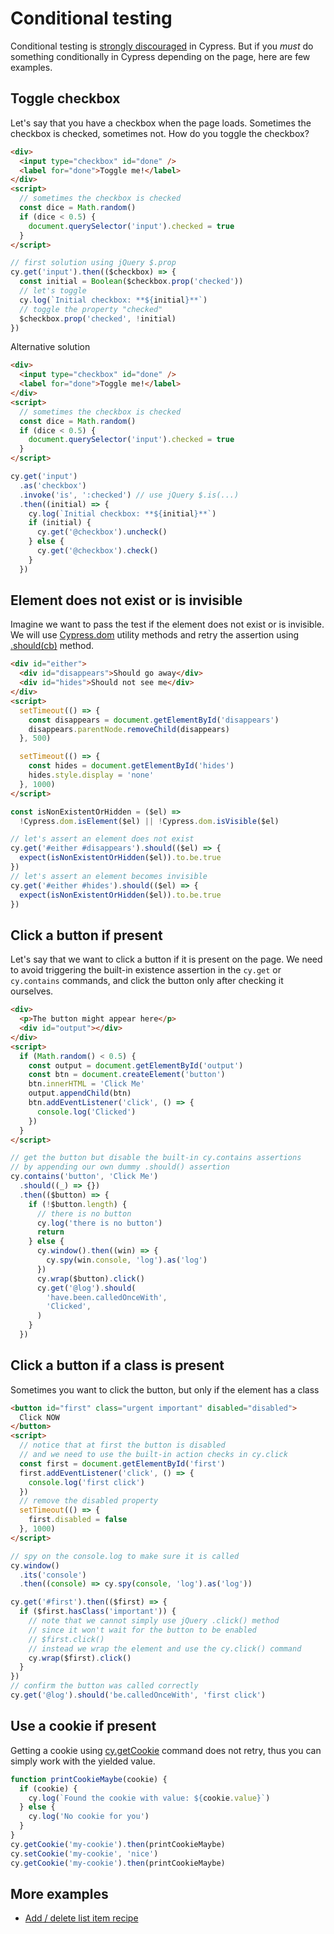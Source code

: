 # Conditional testing

Conditional testing is [strongly discouraged](https://on.cypress.io/conditional-testing) in Cypress. But if you _must_ do something conditionally in Cypress depending on the page, here are few examples.

## Toggle checkbox

Let's say that you have a checkbox when the page loads. Sometimes the checkbox is checked, sometimes not. How do you toggle the checkbox?

<!-- fiddle Toggle first solution-->

```html
<div>
  <input type="checkbox" id="done" />
  <label for="done">Toggle me!</label>
</div>
<script>
  // sometimes the checkbox is checked
  const dice = Math.random()
  if (dice < 0.5) {
    document.querySelector('input').checked = true
  }
</script>
```

```js
// first solution using jQuery $.prop
cy.get('input').then(($checkbox) => {
  const initial = Boolean($checkbox.prop('checked'))
  // let's toggle
  cy.log(`Initial checkbox: **${initial}**`)
  // toggle the property "checked"
  $checkbox.prop('checked', !initial)
})
```

<!-- fiddle-end -->

Alternative solution

<!-- fiddle Toggle second solution -->

```html
<div>
  <input type="checkbox" id="done" />
  <label for="done">Toggle me!</label>
</div>
<script>
  // sometimes the checkbox is checked
  const dice = Math.random()
  if (dice < 0.5) {
    document.querySelector('input').checked = true
  }
</script>
```

```js
cy.get('input')
  .as('checkbox')
  .invoke('is', ':checked') // use jQuery $.is(...)
  .then((initial) => {
    cy.log(`Initial checkbox: **${initial}**`)
    if (initial) {
      cy.get('@checkbox').uncheck()
    } else {
      cy.get('@checkbox').check()
    }
  })
```

<!-- fiddle-end -->

## Element does not exist or is invisible

Imagine we want to pass the test if the element does not exist or is invisible. We will use [Cypress.dom](../cypress-api/index.md) utility methods and retry the assertion using [.should(cb)](../commands/assertions.md) method.

<!-- fiddle Does not exist or is invisible -->

```html
<div id="either">
  <div id="disappears">Should go away</div>
  <div id="hides">Should not see me</div>
</div>
<script>
  setTimeout(() => {
    const disappears = document.getElementById('disappears')
    disappears.parentNode.removeChild(disappears)
  }, 500)

  setTimeout(() => {
    const hides = document.getElementById('hides')
    hides.style.display = 'none'
  }, 1000)
</script>
```

```js
const isNonExistentOrHidden = ($el) =>
  !Cypress.dom.isElement($el) || !Cypress.dom.isVisible($el)

// let's assert an element does not exist
cy.get('#either #disappears').should(($el) => {
  expect(isNonExistentOrHidden($el)).to.be.true
})
// let's assert an element becomes invisible
cy.get('#either #hides').should(($el) => {
  expect(isNonExistentOrHidden($el)).to.be.true
})
```

<!-- fiddle-end -->

## Click a button if present

Let's say that we want to click a button if it is present on the page. We need to avoid triggering the built-in existence assertion in the `cy.get` or `cy.contains` commands, and click the button only after checking it ourselves.

<!-- fiddle Click a button if present -->

```html
<div>
  <p>The button might appear here</p>
  <div id="output"></div>
</div>
<script>
  if (Math.random() < 0.5) {
    const output = document.getElementById('output')
    const btn = document.createElement('button')
    btn.innerHTML = 'Click Me'
    output.appendChild(btn)
    btn.addEventListener('click', () => {
      console.log('Clicked')
    })
  }
</script>
```

```js
// get the button but disable the built-in cy.contains assertions
// by appending our own dummy .should() assertion
cy.contains('button', 'Click Me')
  .should((_) => {})
  .then(($button) => {
    if (!$button.length) {
      // there is no button
      cy.log('there is no button')
      return
    } else {
      cy.window().then((win) => {
        cy.spy(win.console, 'log').as('log')
      })
      cy.wrap($button).click()
      cy.get('@log').should(
        'have.been.calledOnceWith',
        'Clicked',
      )
    }
  })
```

<!-- fiddle-end -->

## Click a button if a class is present

Sometimes you want to click the button, but only if the element has a class

<!-- fiddle Click a button if a class is present -->

```html
<button id="first" class="urgent important" disabled="disabled">
  Click NOW
</button>
<script>
  // notice that at first the button is disabled
  // and we need to use the built-in action checks in cy.click
  const first = document.getElementById('first')
  first.addEventListener('click', () => {
    console.log('first click')
  })
  // remove the disabled property
  setTimeout(() => {
    first.disabled = false
  }, 1000)
</script>
```

```js
// spy on the console.log to make sure it is called
cy.window()
  .its('console')
  .then((console) => cy.spy(console, 'log').as('log'))

cy.get('#first').then(($first) => {
  if ($first.hasClass('important')) {
    // note that we cannot simply use jQuery .click() method
    // since it won't wait for the button to be enabled
    // $first.click()
    // instead we wrap the element and use the cy.click() command
    cy.wrap($first).click()
  }
})
// confirm the button was called correctly
cy.get('@log').should('be.calledOnceWith', 'first click')
```

<!-- fiddle-end -->

## Use a cookie if present

Getting a cookie using [cy.getCookie](https://on.cypress.io/getcookie) command does not retry, thus you can simply work with the yielded value.

<!-- fiddle Print the cookie if it exists -->

```js
function printCookieMaybe(cookie) {
  if (cookie) {
    cy.log(`Found the cookie with value: ${cookie.value}`)
  } else {
    cy.log('No cookie for you')
  }
}
cy.getCookie('my-cookie').then(printCookieMaybe)
cy.setCookie('my-cookie', 'nice')
cy.getCookie('my-cookie').then(printCookieMaybe)
```

<!-- fiddle-end -->

## More examples

- [Add / delete list item recipe](./add-list-item.md)
